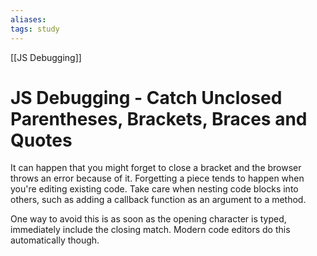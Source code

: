 ```yaml
---
aliases:
tags: study
---
```

[[JS Debugging]]
# JS Debugging - Catch Unclosed Parentheses, Brackets, Braces and Quotes
It can happen that you might forget to close a bracket and the browser throws an error because of it. Forgetting a piece tends to happen when you're editing existing code. Take care when nesting code blocks into others, such as adding a callback function as an argument to a method.

One way to avoid this is as soon as the opening character is typed, immediately include the closing match. Modern code editors do this automatically though.